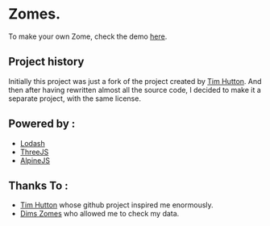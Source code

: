 # Zomes.

To make your own Zome, check the demo [here](https://florianwns.github.io/zomes/).

## Project history 

Initially this project was just a fork of the project created by [Tim Hutton](https://timhutton.github.io/zomes/). 
And then after having rewritten almost all the source code, 
I decided to make it a separate project, with the same license.


## Powered by : 

* [Lodash](https://lodash.com/)
* [ThreeJS](https://threejs.org/)
* [AlpineJS](https://alpinejs.dev/)


## Thanks To :

* [Tim Hutton](https://github.com/timhutton/) whose github project inspired me enormously.
* [Dims Zomes](http://www.rusticdomes.com/software.html) who allowed me to check my data.


